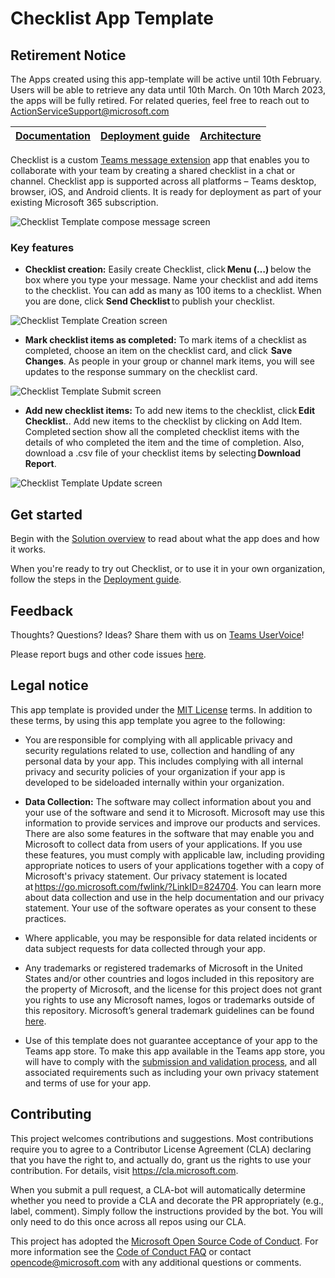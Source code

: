 # Checklist App Template

## Retirement Notice

The Apps created using this app-template will be active until 10th February. Users will be able to retrieve any data until 10th March. On 10th March 2023, the apps will be fully retired. For related queries, feel free to reach out to ActionServiceSupport@microsoft.com


| [Documentation](https://github.com/OfficeDev/Microsoft-Teams-Checklist-app/wiki/Home) | [Deployment guide](https://github.com/OfficeDev/Microsoft-Teams-Checklist-app/wiki/Deployment-guide) | [Architecture](https://github.com/OfficeDev/Microsoft-Teams-Checklist-app/wiki/Solution-overview) |
| ---- | ---- | ---- |

Checklist is a custom [Teams message extension](https://docs.microsoft.com/en-us/microsoftteams/platform/messaging-extensions/what-are-messaging-extensions) app that enables you to collaborate with your team by creating a shared checklist in a chat or channel. Checklist app is supported across all platforms – Teams desktop, browser, iOS, and Android clients. It is ready for deployment as part of your existing Microsoft 365 subscription.

![Checklist Template compose message screen](https://github.com/OfficeDev/Microsoft-Teams-Checklist-app/wiki/images/ChecklistTemplateCompose.gif)

### Key features
* **Checklist creation:** Easily create Checklist, click **Menu (…)** below the box where you type your message. Name your checklist and add items to the checklist. You can add as many as 100 items to a checklist. When you are done, click **Send Checklist** to publish your checklist. 

![Checklist Template Creation screen](https://github.com/OfficeDev/Microsoft-Teams-Checklist-app/wiki/images/ChecklistTemplateCreation.png)

* **Mark checklist items as completed:** To mark items of a checklist as completed, choose an item on the checklist card, and click  **Save Changes**. As people in your group or channel mark items, you will see updates to the response summary on the checklist card.

![Checklist Template Submit screen](https://github.com/OfficeDev/Microsoft-Teams-Checklist-app/wiki/images/ChecklistTemplateSubmit.png)

* **Add new checklist items:** To add new items to the checklist, click **Edit Checklist.**. Add new items to the checklist by clicking on Add Item. Completed section show all the completed checklist items with the details of who completed the item and the time of completion. Also, download a .csv file of your checklist items by selecting **Download Report**.

![Checklist Template Update screen](https://github.com/OfficeDev/Microsoft-Teams-Checklist-app/wiki/images/ChecklistTemplateUpdate.png)

## Get started

Begin with the [Solution overview](https://github.com/OfficeDev/Microsoft-Teams-Checklist-app/wiki/Solution-overview) to read about what the app does and how it works.

When you're ready to try out Checklist, or to use it in your own organization, follow the steps in the [Deployment guide](https://github.com/OfficeDev/Microsoft-Teams-Checklist-app/wiki/Deployment-guide).

## Feedback

Thoughts? Questions? Ideas? Share them with us on [Teams UserVoice](https://microsoftteams.uservoice.com/forums/555103-public)!

Please report bugs and other code issues [here](https://github.com/OfficeDev/microsoft-teams-checklist-app/issues/new).

## Legal notice

This app template is provided under the [MIT License](./LICENSE) terms.  In addition to these terms, by using this app template you agree to the following:

- You are responsible for complying with all applicable privacy and security regulations related to use, collection and handling of any personal data by your app. This includes complying with all internal privacy and security policies of your organization if your app is developed to be sideloaded internally within your organization.

- **Data Collection:** The software may collect information about you and your use of the software and send it to Microsoft. Microsoft may use this information to provide services and improve our products and services. There are also some features in the software that may enable you and Microsoft to collect data from users of your applications. If you use these features, you must comply with applicable law, including providing appropriate notices to users of your applications together with a copy of Microsoft's privacy statement. Our privacy statement is located at https://go.microsoft.com/fwlink/?LinkID=824704. You can learn more about data collection and use in the help documentation and our privacy statement. Your use of the software operates as your consent to these practices. 
 
- Where applicable, you may be responsible for data related incidents or data subject requests for data collected through your app.

- Any trademarks or registered trademarks of Microsoft in the United States and/or other countries and logos included in this repository are the property of Microsoft, and the license for this project does not grant you rights to use any Microsoft names, logos or trademarks outside of this repository. Microsoft’s general trademark guidelines can be found [here](https://www.microsoft.com/en-us/legal/intellectualproperty/trademarks/usage/general.aspx).

- Use of this template does not guarantee acceptance of your app to the Teams app store. To make this app available in the Teams app store, you will have to comply with the [submission and validation process](https://docs.microsoft.com/en-us/microsoftteams/platform/concepts/deploy-and-publish/appsource/publish), and all associated requirements such as including your own privacy statement and terms of use for your app.

## Contributing

This project welcomes contributions and suggestions. Most contributions require you to agree to a Contributor License Agreement (CLA) declaring that you have the right to, and actually do, grant us the rights to use your contribution. For details, visit https://cla.microsoft.com.

When you submit a pull request, a CLA-bot will automatically determine whether you need to provide a CLA and decorate the PR appropriately (e.g., label, comment). Simply follow the instructions provided by the bot. You will only need to do this once across all repos using our CLA.

This project has adopted the [Microsoft Open Source Code of Conduct](https://opensource.microsoft.com/codeofconduct/). For more information see the [Code of Conduct FAQ](https://opensource.microsoft.com/codeofconduct/faq/) or contact [opencode@microsoft.com](mailto:opencode@microsoft.com) with any additional questions or comments.
